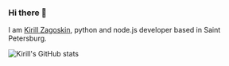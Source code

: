 ### Hi there 👋

I am [Kirill Zagoskin](https://t.me/spb_kirill_zagoskin), python and node.js developer based in Saint Petersburg.


![Kirill's GitHub stats](https://github-readme-stats.vercel.app/api?username=KirillZagoskin&show_icons=true)
